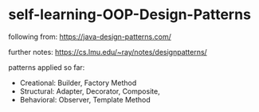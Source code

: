 # self-learning-OOP-Design-Patterns

following from: https://java-design-patterns.com/

further notes: https://cs.lmu.edu/~ray/notes/designpatterns/

patterns applied so far:
- Creational: Builder, Factory Method
- Structural: Adapter, Decorator, Composite, 
- Behavioral: Observer, Template Method
